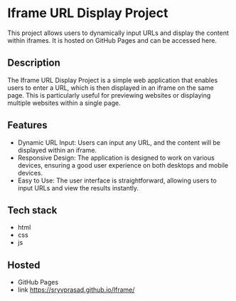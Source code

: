 
# Iframe URL Display Project
This project allows users to dynamically input URLs and display the content within iframes. It is hosted on GitHub Pages and can be accessed here.
  

## Description
The Iframe URL Display Project is a simple web application that enables users to enter a URL, which is then displayed in an iframe on the same page. This is particularly useful for previewing websites or displaying multiple websites within a single page.

## Features
- Dynamic URL Input: Users can input any URL, and the content will be displayed within an iframe.
- Responsive Design: The application is designed to work on various devices, ensuring a good user experience on both desktops and mobile devices.
- Easy to Use: The user interface is straightforward, allowing users to input URLs and view the results instantly.

## Tech stack
 - html
 - css
 - js
   
## Hosted 
- GitHub Pages
- link  https://sryvprasad.github.io/Iframe/



